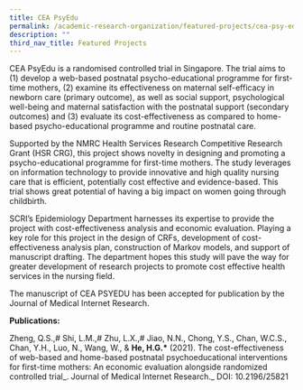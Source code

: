 ```yaml
---
title: CEA PsyEdu
permalink: /academic-research-organization/featured-projects/cea-psy-edu/
description: ""
third_nav_title: Featured Projects
---
```

CEA PsyEdu is a randomised controlled trial in Singapore. The trial aims to (1) develop a web-based postnatal psycho-educational programme for first-time mothers, (2) examine its effectiveness on maternal self-efficacy in newborn care (primary outcome), as well as social support, psychological well-being and maternal satisfaction with the postnatal support (secondary outcomes) and (3) evaluate its cost-effectiveness as compared to home-based psycho-educational programme and routine postnatal care.

Supported by the NMRC Health Services Research Competitive Research Grant (HSR CRG), this project shows novelty in designing and promoting a psycho-educational programme for first-time mothers. The study leverages on information technology to provide innovative and high quality nursing care that is efficient, potentially cost effective and evidence-based. This trial shows great potential of having a big impact on women going through childbirth.

SCRI’s Epidemiology Department harnesses its expertise to provide the project with cost-effectiveness analysis and economic evaluation. Playing a key role for this project in the design of CRFs, development of cost-effectiveness analysis plan, construction of Markov models, and support of manuscript drafting. The department hopes this study will pave the way for greater development of research projects to promote cost effective health services in the nursing field.

The manuscript of CEA PSYEDU has been accepted for publication by the Journal of Medical Internet Research.

**Publications:**

Zheng, Q.S.,# Shi, L.M.,# Zhu, L.X.,# Jiao, N.N., Chong, Y.S., Chan, W.C.S., Chan, Y.H., Luo, N., Wang, W., & **He, H.G.\*** (2021). The cost-effectiveness of web-based and home-based postnatal psychoeducational interventions for first-time mothers: An economic evaluation alongside randomized controlled trial_. Journal of Medical Internet Research._ DOI: 10.2196/25821